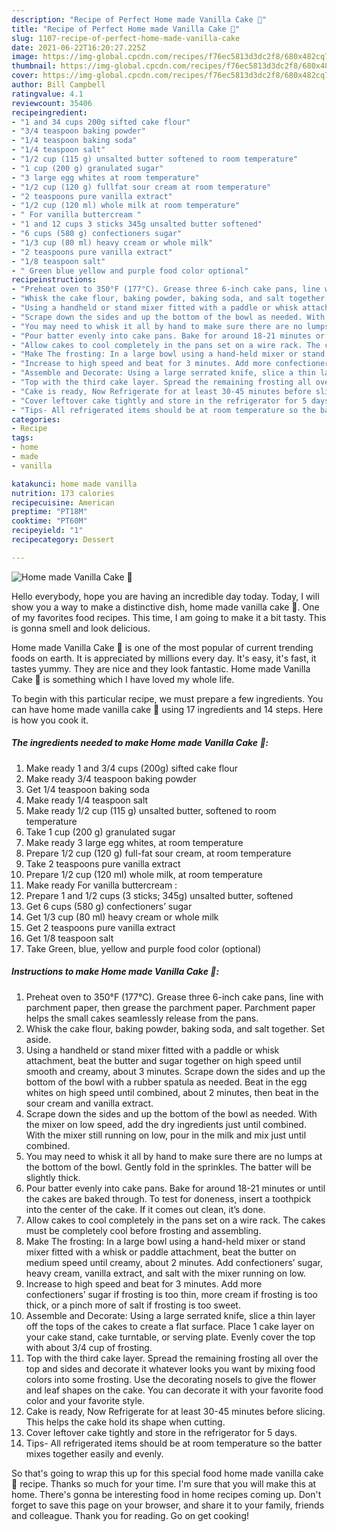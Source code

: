 ```yaml
---
description: "Recipe of Perfect Home made Vanilla Cake 🎂"
title: "Recipe of Perfect Home made Vanilla Cake 🎂"
slug: 1107-recipe-of-perfect-home-made-vanilla-cake
date: 2021-06-22T16:20:27.225Z
image: https://img-global.cpcdn.com/recipes/f76ec5813d3dc2f8/680x482cq70/home-made-vanilla-cake-recipe-main-photo.jpg
thumbnail: https://img-global.cpcdn.com/recipes/f76ec5813d3dc2f8/680x482cq70/home-made-vanilla-cake-recipe-main-photo.jpg
cover: https://img-global.cpcdn.com/recipes/f76ec5813d3dc2f8/680x482cq70/home-made-vanilla-cake-recipe-main-photo.jpg
author: Bill Campbell
ratingvalue: 4.1
reviewcount: 35406
recipeingredient:
- "1 and 34 cups 200g sifted cake flour"
- "3/4 teaspoon baking powder"
- "1/4 teaspoon baking soda"
- "1/4 teaspoon salt"
- "1/2 cup (115 g) unsalted butter softened to room temperature"
- "1 cup (200 g) granulated sugar"
- "3 large egg whites at room temperature"
- "1/2 cup (120 g) fullfat sour cream at room temperature"
- "2 teaspoons pure vanilla extract"
- "1/2 cup (120 ml) whole milk at room temperature"
- " For vanilla buttercream "
- "1 and 12 cups 3 sticks 345g unsalted butter softened"
- "6 cups (580 g) confectioners sugar"
- "1/3 cup (80 ml) heavy cream or whole milk"
- "2 teaspoons pure vanilla extract"
- "1/8 teaspoon salt"
- " Green blue yellow and purple food color optional"
recipeinstructions:
- "Preheat oven to 350°F (177°C). Grease three 6-inch cake pans, line with parchment paper, then grease the parchment paper. Parchment paper helps the small cakes seamlessly release from the pans."
- "Whisk the cake flour, baking powder, baking soda, and salt together. Set aside."
- "Using a handheld or stand mixer fitted with a paddle or whisk attachment, beat the butter and sugar together on high speed until smooth and creamy, about 3 minutes. Scrape down the sides and up the bottom of the bowl with a rubber spatula as needed. Beat in the egg whites on high speed until combined, about 2 minutes, then beat in the sour cream and vanilla extract."
- "Scrape down the sides and up the bottom of the bowl as needed. With the mixer on low speed, add the dry ingredients just until combined. With the mixer still running on low, pour in the milk and mix just until combined."
- "You may need to whisk it all by hand to make sure there are no lumps at the bottom of the bowl. Gently fold in the sprinkles. The batter will be slightly thick."
- "Pour batter evenly into cake pans. Bake for around 18-21 minutes or until the cakes are baked through. To test for doneness, insert a toothpick into the center of the cake. If it comes out clean, it’s done."
- "Allow cakes to cool completely in the pans set on a wire rack. The cakes must be completely cool before frosting and assembling."
- "Make The frosting: In a large bowl using a hand-held mixer or stand mixer fitted with a whisk or paddle attachment, beat the butter on medium speed until creamy, about 2 minutes. Add confectioners’ sugar, heavy cream, vanilla extract, and salt with the mixer running on low."
- "Increase to high speed and beat for 3 minutes. Add more confectioners’ sugar if frosting is too thin, more cream if frosting is too thick, or a pinch more of salt if frosting is too sweet."
- "Assemble and Decorate: Using a large serrated knife, slice a thin layer off the tops of the cakes to create a flat surface. Place 1 cake layer on your cake stand, cake turntable, or serving plate. Evenly cover the top with about 3/4 cup of frosting."
- "Top with the third cake layer. Spread the remaining frosting all over the top and sides and decorate it whatever looks you want by mixing food colors into some frosting. Use the decorating nosels to give the flower and leaf shapes on the cake. You can decorate it with your favorite food color and your favorite style."
- "Cake is ready, Now Refrigerate for at least 30-45 minutes before slicing. This helps the cake hold its shape when cutting."
- "Cover leftover cake tightly and store in the refrigerator for 5 days."
- "Tips- All refrigerated items should be at room temperature so the batter mixes together easily and evenly."
categories:
- Recipe
tags:
- home
- made
- vanilla

katakunci: home made vanilla 
nutrition: 173 calories
recipecuisine: American
preptime: "PT18M"
cooktime: "PT60M"
recipeyield: "1"
recipecategory: Dessert

---
```



![Home made Vanilla Cake 🎂](https://img-global.cpcdn.com/recipes/f76ec5813d3dc2f8/680x482cq70/home-made-vanilla-cake-recipe-main-photo.jpg)

Hello everybody, hope you are having an incredible day today. Today, I will show you a way to make a distinctive dish, home made vanilla cake 🎂. One of my favorites food recipes. This time, I am going to make it a bit tasty. This is gonna smell and look delicious.



Home made Vanilla Cake 🎂 is one of the most popular of current trending foods on earth. It is appreciated by millions every day. It's easy, it's fast, it tastes yummy. They are nice and they look fantastic. Home made Vanilla Cake 🎂 is something which I have loved my whole life.


To begin with this particular recipe, we must prepare a few ingredients. You can have home made vanilla cake 🎂 using 17 ingredients and 14 steps. Here is how you cook it.

<!--inarticleads1-->

##### The ingredients needed to make Home made Vanilla Cake 🎂:

1. Make ready 1 and 3/4 cups (200g) sifted cake flour
1. Make ready 3/4 teaspoon baking powder
1. Get 1/4 teaspoon baking soda
1. Make ready 1/4 teaspoon salt
1. Make ready 1/2 cup (115 g) unsalted butter, softened to room temperature
1. Take 1 cup (200 g) granulated sugar
1. Make ready 3 large egg whites, at room temperature
1. Prepare 1/2 cup (120 g) full-fat sour cream, at room temperature
1. Take 2 teaspoons pure vanilla extract
1. Prepare 1/2 cup (120 ml) whole milk, at room temperature
1. Make ready  For vanilla buttercream :
1. Prepare 1 and 1/2 cups (3 sticks; 345g) unsalted butter, softened
1. Get 6 cups (580 g) confectioners’ sugar
1. Get 1/3 cup (80 ml) heavy cream or whole milk
1. Get 2 teaspoons pure vanilla extract
1. Get 1/8 teaspoon salt
1. Take  Green, blue, yellow and purple food color (optional)




<!--inarticleads2-->

##### Instructions to make Home made Vanilla Cake 🎂:

1. Preheat oven to 350°F (177°C). Grease three 6-inch cake pans, line with parchment paper, then grease the parchment paper. Parchment paper helps the small cakes seamlessly release from the pans.
1. Whisk the cake flour, baking powder, baking soda, and salt together. Set aside.
1. Using a handheld or stand mixer fitted with a paddle or whisk attachment, beat the butter and sugar together on high speed until smooth and creamy, about 3 minutes. Scrape down the sides and up the bottom of the bowl with a rubber spatula as needed. Beat in the egg whites on high speed until combined, about 2 minutes, then beat in the sour cream and vanilla extract.
1. Scrape down the sides and up the bottom of the bowl as needed. With the mixer on low speed, add the dry ingredients just until combined. With the mixer still running on low, pour in the milk and mix just until combined.
1. You may need to whisk it all by hand to make sure there are no lumps at the bottom of the bowl. Gently fold in the sprinkles. The batter will be slightly thick.
1. Pour batter evenly into cake pans. Bake for around 18-21 minutes or until the cakes are baked through. To test for doneness, insert a toothpick into the center of the cake. If it comes out clean, it’s done.
1. Allow cakes to cool completely in the pans set on a wire rack. The cakes must be completely cool before frosting and assembling.
1. Make The frosting: In a large bowl using a hand-held mixer or stand mixer fitted with a whisk or paddle attachment, beat the butter on medium speed until creamy, about 2 minutes. Add confectioners’ sugar, heavy cream, vanilla extract, and salt with the mixer running on low.
1. Increase to high speed and beat for 3 minutes. Add more confectioners’ sugar if frosting is too thin, more cream if frosting is too thick, or a pinch more of salt if frosting is too sweet.
1. Assemble and Decorate: Using a large serrated knife, slice a thin layer off the tops of the cakes to create a flat surface. Place 1 cake layer on your cake stand, cake turntable, or serving plate. Evenly cover the top with about 3/4 cup of frosting.
1. Top with the third cake layer. Spread the remaining frosting all over the top and sides and decorate it whatever looks you want by mixing food colors into some frosting. Use the decorating nosels to give the flower and leaf shapes on the cake. You can decorate it with your favorite food color and your favorite style.
1. Cake is ready, Now Refrigerate for at least 30-45 minutes before slicing. This helps the cake hold its shape when cutting.
1. Cover leftover cake tightly and store in the refrigerator for 5 days.
1. Tips- All refrigerated items should be at room temperature so the batter mixes together easily and evenly.




So that's going to wrap this up for this special food home made vanilla cake 🎂 recipe. Thanks so much for your time. I'm sure that you will make this at home. There's gonna be interesting food in home recipes coming up. Don't forget to save this page on your browser, and share it to your family, friends and colleague. Thank you for reading. Go on get cooking!
